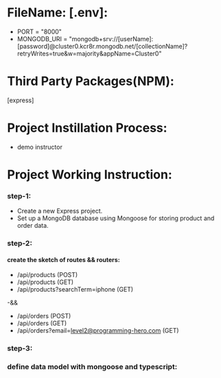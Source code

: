 # FileName: [.env]:
 - PORT = "8000"
 - MONGODB_URI = "mongodb+srv://[userName]:[password]@cluster0.kcr8r.mongodb.net/[collectionName]?retryWrites=true&w=majority&appName=Cluster0"

# Third Party Packages(NPM):
 [express]

# Project Instillation Process:
- demo instructor

# Project Working Instruction:

### step-1:
- Create a new Express project.
- Set up a MongoDB database using Mongoose for storing product and order data.

### step-2:
#### create the sketch of routes && routers:

- /api/products (POST)
- /api/products (GET)
- /api/products?searchTerm=iphone (GET)
 
 -&&

- /api/orders (POST)
- /api/orders (GET)
- /api/orders?email=level2@programming-hero.com (GET)

### step-3:
### define data model with mongoose and typescript:


<!-- **bold text** -->
<!-- ***italic text*** -->



